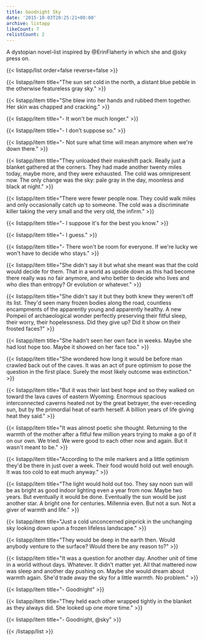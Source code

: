 ```yaml
---
title: Goodnight Sky
date: '2015-10-03T20:25:21+00:00'
archive: listapp
likeCount: 7
relistCount: 2
---
```


A dystopian novel-list inspired by @ErinFlaherty in which she and @sky press on.

<!--more-->

{{< listapp/list order=false reverse=false >}}

   {{< listapp/item title="The sun set cold in the north, a distant blue pebble in the otherwise featureless gray sky." >}}

   {{< listapp/item title="She blew into her hands and rubbed them together. Her skin was chapped and cracking." >}}

   {{< listapp/item title="\- It won't be much longer." >}}

   {{< listapp/item title="\- I don't suppose so." >}}

   {{< listapp/item title="\- Not sure what time will mean anymore when we're down there." >}}

   {{< listapp/item title="They unloaded their makeshift pack. Really just a blanket gathered at the corners. They had made another twenty miles today, maybe more, and they were exhausted. The cold was omnipresent now. The only change was the sky: pale gray in the day, moonless and black at night." >}}

   {{< listapp/item title="There were fewer people now. They could walk miles and only occasionally catch up to someone. The cold was a discriminate killer taking the very small and the very old, the infirm." >}}

   {{< listapp/item title="\- I suppose it's for the best you know." >}}

   {{< listapp/item title="\- I guess." >}}

   {{< listapp/item title="\- There won't be room for everyone. If we're lucky we won't have to decide who stays." >}}

   {{< listapp/item title="She didn't say it but what she meant was that the cold would decide for them. That in a world as upside down as this had become there really was no fair anymore, and who better to decide who lives and who dies than entropy? Or evolution or whatever." >}}

   {{< listapp/item title="She didn't say it but they both knew they weren't off its list. They'd seen many frozen bodies along the road, countless encampments of the apparently young and apparently healthy. A new Pompeii of archaeological wonder perfectly preserving their fitful sleep, their worry, their hopelessness. Did they give up? Did it show on their frosted faces?" >}}

   {{< listapp/item title="She hadn't seen her own face in weeks. Maybe she had lost hope too. Maybe it showed on her face too." >}}

   {{< listapp/item title="She wondered how long it would be before man crawled back out of the caves. It was an act of pure optimism to pose the question in the first place. Surely the most likely outcome was extinction." >}}

   {{< listapp/item title="But it was their last best hope and so they walked on toward the lava caves of eastern Wyoming. Enormous spacious interconnected caverns heated not by the great betrayer, the ever-receding sun, but by the primordial heat of earth herself. A billion years of life giving heat they said." >}}

   {{< listapp/item title="It was almost poetic she thought. Returning to the warmth of the mother after a fitful few million years trying to make a go of it on our own. We tried. We were good to each other now and again. But it wasn't meant to be." >}}

   {{< listapp/item title="According to the mile markers and a little optimism they'd be there in just over a week. Their food would hold out well enough. It was too cold to eat much anyway." >}}

   {{< listapp/item title="The light would hold out too. They say noon sun will be as bright as good indoor lighting even a year from now. Maybe two years. But eventually it would be done. Eventually the sun would be just another star. A bright one for centuries. Millennia even. But not a sun. Not a giver of warmth and life." >}}

   {{< listapp/item title="Just a cold unconcerned pinprick in the unchanging sky looking down upon a frozen lifeless landscape." >}}

   {{< listapp/item title="They would be deep in the earth then. Would anybody venture to the surface? Would there be any reason to?" >}}

   {{< listapp/item title="It was a question for another day. Another unit of time in a world without days. Whatever. It didn't matter yet. All that mattered now was sleep and another day pushing on. Maybe she would dream about warmth again. She'd trade away the sky for a little warmth. No problem." >}}

   {{< listapp/item title="\- Goodnight" >}}

   {{< listapp/item title="They held each other wrapped tightly in the blanket as they always did. She looked up one more time." >}}

   {{< listapp/item title="\- Goodnight, @sky" >}}

{{< /listapp/list >}}
